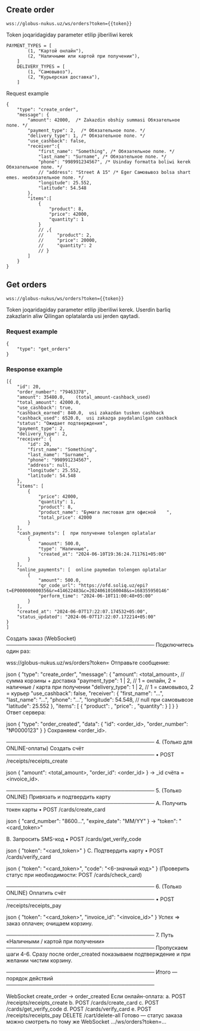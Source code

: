 ## Create order

`wss://globus-nukus.uz/ws/orders?token={{token}}`

Token joqaridagiday parameter etilip jiberiliwi kerek 

```
PAYMENT_TYPES = [
        (1, "Картой онлайн"),
        (2, "Наличными или картой при получении"),
    ]
    DELIVERY_TYPES = [
        (1, "Самовывоз"),
        (2, "Курьерская доставка"),
    ]
```

Request example
```
{
    "type": "create_order",
    "message": {
        "amount": 42000,  /* Zakazdin obshiy summasi Обязательное поле. */
        "payment_type": 2,  /* Обязательное поле. */
        "delivery_type": 1, /* Обязательное поле. */
        "use_cashback": false,
        "receiver":{
            "first_name": "Something", /* Обязательное поле. */
            "last_name": "Surname", /* Обязательное поле. */
            "phone": "998991234567", /* Usinday formatta boliwi kerek Обязательное поле. */
            // "address": "Street A 15" /* Eger Самовывоз bolsa shart emes. необязательное поле. */
            "longitude": 25.552,
            "latitude": 54.548
        },
        "items":[
            {
                "product": 8,
                "price": 42000,
                "quantity": 1
            }
            // ,{
            //     "product": 2,
            //     "price": 20000,
            //     "quantity": 2
            // }
        ]
    }
}
```



## Get orders
`wss://globus-nukus/ws/orders?token={{token}}`

Token joqaridagiday parameter etilip jiberiliwi kerek.
Userdin barliq zakazlarin aliw
Qilingan oplatalarda usi jerden qaytadi. 

### Request example
```
{
    "type": "get_orders"
}
```

### Response example
```
[{
    "id": 20,
    "order_number": "79463378",
    "amount": 35480.0,    (total_amount-cashback_used) 
    "total_amount": 42000.0,
    "use_cashback": true,
    "cashback_earned": 840.0,  usi zakazdan tusken cashback
    "cashback_used": 6520.0,  usi zakazga paydalanilgan cashback
    "status": "Ожидает подтверждения",
    "payment_type": 2,
    "delivery_type": 2,
    "receiver": {
        "id": 20,
        "first_name": "Something",
        "last_name": "Surname",
        "phone": "998991234567",
        "address": null,
        "longitude": 25.552,
        "latitude": 54.548
    },
    "items": [
        {
            "price": 42000,
            "quantity": 1,
            "product": 8,
            "product_name": "Бумага листовая для офисной	",
            "total_price": 42000
        }
    ],
    "cash_payments": [  при получение tolengen oplatalar
        {
            "amount": 500.0,
            "type": "Наличные",
            "created_at": "2024-06-10T19:36:24.711761+05:00"
        }
    ],
    "online_payments": [  online paymedan tolengen oplatalar
        {
            "amount": 500.0,
            "qr_code_url": "https://ofd.soliq.uz/epi?t=EP000000000356&r=414622483&c=20240610160048&s=168355950146"
            "perform_time": "2024-06-10T11:00:48+05:00"
        }
    ],
    "created_at": "2024-06-07T17:22:07.174532+05:00",
    "status_updated": "2024-06-07T17:22:07.172214+05:00"
}
]
`````````````


Создать заказ (WebSocket) ──────────────────────────────────────── Подключитесь один раз:

wss://globus-nukus.uz/ws/orders?token=<access-token>
Отправьте сообщение:

json
{
  "type": "create_order",
  "message": {
    "amount": <total_amount>,        // сумма корзины + доставка
    "payment_type": 1 | 2,           // 1 = онлайн, 2 = наличные / карта при получении
    "delivery_type": 1 | 2,          // 1 = самовывоз, 2 = курьер
    "use_cashback": false,
    "receiver": {
      "first_name": "...",
      "last_name": "...",
      "phone": "...",
      "longitude": 54.548,           // null при самовывозе
      "latitude": 25.552
    },
    "items": [
      { "product": <id>, "price": <num>, "quantity": <num> }
    ]
  }
}
Ответ сервера:

json
{
  "type": "order_created",
  "data": {
    "id": <order_id>,
    "order_number": "№0000123"
  }
}
Сохраняем <order_id>.

──────────────────────────────────────── 4. (Только для ONLINE-оплаты) Создать счёт ──────────────────────────────────────── • POST /receipts/receipts_create

json
{
  "amount": <total_amount>,
  "order_id": <order_id>
}
→ _id счёта = <invoice_id>.

──────────────────────────────────────── 5. (Только ONLINE) Привязать и подтвердить карту ──────────────────────────────────────── A. Получить токен карты
• POST /cards/create_card

json
   { "card_number": "8600…", "expire_date": "MM/YY" }
→ "token": "<card_token>"

B. Запросить SMS-код
• POST /cards/get_verify_code

json
   { "token": "<card_token>" }
C. Подтвердить карту
• POST /cards/verify_card

json
   { "token": "<card_token>", "code": "<6-значный код>" }
(Проверить статус при необходимости: POST /cards/check_card)

──────────────────────────────────────── 6. (Только ONLINE) Оплатить счёт ──────────────────────────────────────── • POST /receipts/receipts_pay

json
{
  "token": "<card_token>",
  "invoice_id": "<invoice_id>"
}
Успех ⇒ заказ оплачен; очищаем корзину.

──────────────────────────────────────── 7. Путь «Наличными / картой при получении» ──────────────────────────────────────── Пропускаем шаги 4-6.
Сразу после order_created показываем подтверждение и при желании чистим корзину.

──────────────────────────────────────── Итого — порядок действий ────────────────────────────────────────


WebSocket create_order → order_created
Если онлайн-оплата:
a. POST /receipts/receipts_create
b. POST /cards/create_card
c. POST /cards/get_verify_code
d. POST /cards/verify_card
e. POST /receipts/receipts_pay
DELETE /cart/delete-all
Готово — статус заказа можно смотреть по тому же WebSocket .../ws/orders?token=...